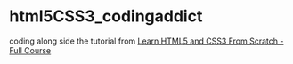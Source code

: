 # html5CSS3_codingaddict
coding along side the tutorial from [Learn HTML5 and CSS3 From Scratch - Full Course](https://youtu.be/mU6anWqZJcc) 
